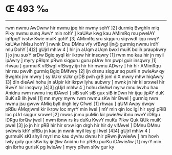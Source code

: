 # Œ 493 ‰
---
rwm nwmu AwDwrw hir nwmu jpq hir nwmy sohY ]2] durmiq BwghIn miq
PIky nwmu sunq AwvY min rohY ] kaUAw kwg kau AMimRq rsu pweIAY iqRpqY
ivstw Kwie muiK gohY ]3] AMimRq sru siqguru siqvwdI ijqu nwqY kaUAw hMsu
hohY ] nwnk Dnu DMnu vfy vfBwgI ijn@ gurmiq nwmu irdY mlu DohY ]4]2]
gUjrI mhlw 4 ] hir jn aUqm aUqm bwxI muiK bolih praupkwry ] jo jnu
suxY srDw Bgiq syqI kir ikrpw hir insqwry ]1] rwm mo kau hir jn
myil ipAwry ] myry pRIqm pRwn siqguru guru pUrw hm pwpI guir insqwry ]1]
rhwau ] gurmuiK vfBwgI vfBwgy ijn hir hir nwmu ADwry ] hir hir
AMimRqu hir rsu pwvih gurmiq Bgiq BMfwry ]2] ijn drsnu siqgur sq
purK n pwieAw qy BwghIx jim mwry ] sy kUkr sUkr grDB pvih grB
jonI diX mwry mhw hiqAwry ]3] dIn dieAwl hohu jn aUpir kir ikrpw
lyhu aubwry ] nwnk jn hir kI srxweI hir BwvY hir insqwry ]4]3]
gUjrI mhlw 4 ] hohu dieAwl myrw mnu lwvhu hau Anidnu rwm nwmu inq
iDAweI ] siB suK siB gux siB inDwn hir ijqu jipAY duK BuK sB lih
jweI ]1] mn myry myrw rwm nwmu sKw hir BweI ] gurmiq rwm nwmu jsu
gwvw AMiq bylI drgh ley CfweI ]1] rhwau ] qUM Awpy dwqw pRBu
AMqrjwmI kir ikrpw loc myrY min lweI ] mY min qin loc lgI hir syqI
pRiB loc pUrI siqgur srxweI ]2] mwxs jnmu puMin kir pwieAw ibnu nwvY
iDRgu iDRgu ibrQw jweI ] nwm ibnw rs ks duKu KwvY muKu PIkw Quk QUk muiK
pweI ]3] jo jn hir pRB hir hir srxw iqn drgh hir hir dy vifAweI
] DMnu DMnu swbwis khY pRBu jn kau jn nwnk myil ley gil lweI ]4]4]
gUjrI mhlw 4 ] gurmuiK sKI shylI myrI mo kau dyvhu dwnu hir pRwn
jIvwieAw ] hm hovh lwly goly gurisKw ky ijn@w Anidnu hir pRBu purKu
iDAwieAw ]1] myrY min qin ibrhu gurisK pg lwieAw ] myry pRwn sKw
gur ky
####
